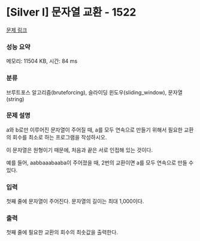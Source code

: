 # [Silver I] 문자열 교환 - 1522 

[문제 링크](https://www.acmicpc.net/problem/1522) 

### 성능 요약

메모리: 11504 KB, 시간: 84 ms

### 분류

브루트포스 알고리즘(bruteforcing), 슬라이딩 윈도우(sliding_window), 문자열(string)

### 문제 설명

<p>a와 b로만 이루어진 문자열이 주어질 때,  a를 모두 연속으로 만들기 위해서 필요한 교환의 회수를 최소로 하는 프로그램을 작성하시오.</p>

<p>이 문자열은 원형이기 때문에, 처음과 끝은 서로 인접해 있는 것이다.</p>

<p>예를 들어,  aabbaaabaaba이 주어졌을 때, 2번의 교환이면 a를 모두 연속으로 만들 수 있다.</p>

### 입력 

 <p>첫째 줄에 문자열이 주어진다. 문자열의 길이는 최대 1,000이다.</p>

### 출력 

 <p>첫째 줄에 필요한 교환의 회수의 최솟값을 출력한다.</p>

